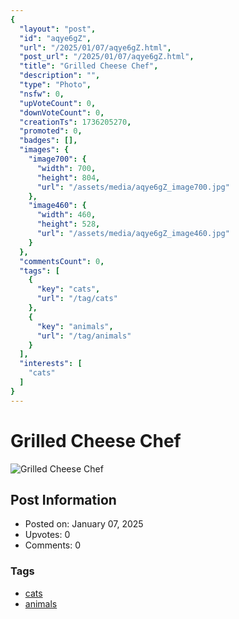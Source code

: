 ```yaml
---
{
  "layout": "post",
  "id": "aqye6gZ",
  "url": "/2025/01/07/aqye6gZ.html",
  "post_url": "/2025/01/07/aqye6gZ.html",
  "title": "Grilled Cheese Chef",
  "description": "",
  "type": "Photo",
  "nsfw": 0,
  "upVoteCount": 0,
  "downVoteCount": 0,
  "creationTs": 1736205270,
  "promoted": 0,
  "badges": [],
  "images": {
    "image700": {
      "width": 700,
      "height": 804,
      "url": "/assets/media/aqye6gZ_image700.jpg"
    },
    "image460": {
      "width": 460,
      "height": 528,
      "url": "/assets/media/aqye6gZ_image460.jpg"
    }
  },
  "commentsCount": 0,
  "tags": [
    {
      "key": "cats",
      "url": "/tag/cats"
    },
    {
      "key": "animals",
      "url": "/tag/animals"
    }
  ],
  "interests": [
    "cats"
  ]
}
---
```


# Grilled Cheese Chef

![Grilled Cheese Chef](/assets/media/aqye6gZ_image700.jpg)

## Post Information

- Posted on: January 07, 2025
- Upvotes: 0
- Comments: 0

### Tags

- [cats](/tag/cats)
- [animals](/tag/animals)
